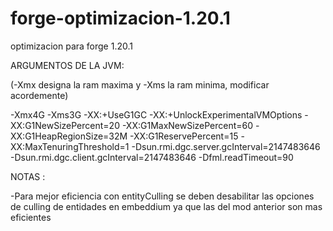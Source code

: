 # forge-optimizacion-1.20.1
optimizacion para forge 1.20.1
 
ARGUMENTOS DE LA JVM:

(-Xmx designa la ram maxima y -Xms la ram minima, modificar acordemente)
 
-Xmx4G -Xms3G -XX:+UseG1GC -XX:+UnlockExperimentalVMOptions -XX:G1NewSizePercent=20 -XX:G1MaxNewSizePercent=60 -XX:G1HeapRegionSize=32M -XX:G1ReservePercent=15 -XX:MaxTenuringThreshold=1 -Dsun.rmi.dgc.server.gcInterval=2147483646 -Dsun.rmi.dgc.client.gcInterval=2147483646 -Dfml.readTimeout=90


NOTAS :
 
-Para mejor eficiencia con entityCulling se deben desabilitar las opciones de culling de entidades en embeddium ya que las del mod anterior son mas eficientes
